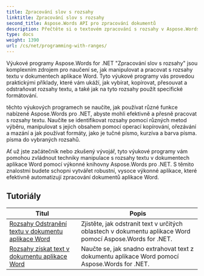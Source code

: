 ```yaml
---
title: Zpracování slov s rozsahy
linktitle: Zpracování slov s rozsahy
second_title: Aspose.Words API pro zpracování dokumentů
description: Přečtěte si o textovém zpracování s rozsahy v Aspose.Words pro .NET. Naučte se manipulovat a formátovat konkrétní rozsahy textu v dokumentech aplikace Word pomocí podrobných výukových programů a ukázkových kódů.
type: docs
weight: 1390
url: /cs/net/programming-with-ranges/
---
```

Výukové programy Aspose.Words for .NET "Zpracování slov s rozsahy" jsou komplexním zdrojem pro naučení se, jak manipulovat a pracovat s rozsahy textu v dokumentech aplikace Word. Tyto výukové programy vás provedou praktickými příklady, které vám ukáží, jak vybírat, kopírovat, přesouvat a odstraňovat rozsahy textu, a také jak na tyto rozsahy použít specifické formátování.

těchto výukových programech se naučíte, jak používat různé funkce nabízené Aspose.Words pro .NET, abyste mohli efektivně a přesně pracovat s rozsahy textu. Naučíte se identifikovat rozsahy pomocí různých metod výběru, manipulovat s jejich obsahem pomocí operací kopírování, ořezávání a mazání a jak používat formáty, jako je tučné písmo, kurzíva a barva písma. písma do vybraných rozsahů.

Ať už jste začátečník nebo zkušený vývojář, tyto výukové programy vám pomohou zvládnout techniky manipulace s rozsahy textu v dokumentech aplikace Word pomocí výkonné knihovny Aspose.Words pro .NET. S těmito znalostmi budete schopni vytvářet robustní, vysoce výkonné aplikace, které efektivně automatizují zpracování dokumentů aplikace Word.

 ## Tutoriály
| Titul | Popis |
| --- | --- |
| [Rozsahy Odstranění textu v dokumentu aplikace Word](./ranges-delete-text/) | Zjistěte, jak odstranit text v určitých oblastech v dokumentu aplikace Word pomocí Aspose.Words for .NET. |
| [Rozsahy získat text v dokumentu aplikace Word](./ranges-get-text/) | Naučte se, jak snadno extrahovat text z dokumentu aplikace Word pomocí Aspose.Words for .NET. |